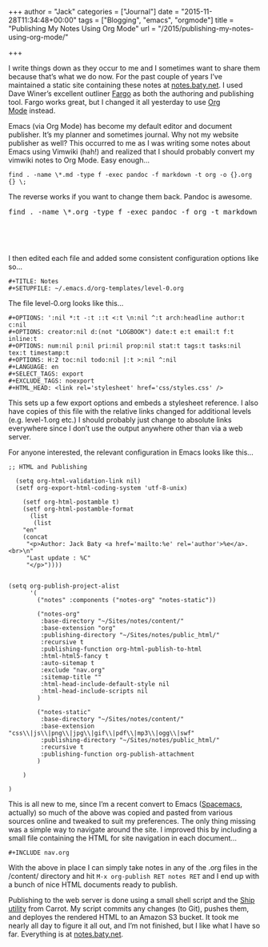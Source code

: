 +++
author = "Jack"
categories = ["Journal"]
date = "2015-11-28T11:34:48+00:00"
tags = ["Blogging", "emacs", "orgmode"]
title = "Publishing My Notes Using Org Mode"
url = "/2015/publishing-my-notes-using-org-mode/"

+++

I write things down as they occur to me and I sometimes want to share them because that’s what we do now. For the past couple of years I’ve maintained a static site containing these notes at [notes.baty.net][1]. I used Dave Winer’s excellent outliner [Fargo][2] as both the authoring and publishing tool. Fargo works great, but I changed it all yesterday to use [Org Mode][3] instead.

Emacs (via Org Mode) has become my default editor and document publisher. It’s my planner and sometimes journal. Why not my website publisher as well? This occurred to me as I was writing some notes about Emacs using Vimwiki (hah!) and realized that I should probably convert my vimwiki notes to Org Mode. Easy enough…

    find . -name \*.md -type f -exec pandoc -f markdown -t org -o {}.org {} \;

The reverse works if you want to change them back. Pandoc is awesome.

<pre class="lang:default decode:true ">find . -name \*.org -type f -exec pandoc -f org -t markdown -o {}.md {} \;</pre>

&nbsp;

&nbsp;

I then edited each file and added some consistent configuration options like so…

    #+TITLE: Notes
    #+SETUPFILE: ~/.emacs.d/org-templates/level-0.org
    

The file level-0.org looks like this…

    #+OPTIONS: ':nil *:t -:t ::t <:t \n:nil ^:t arch:headline author:t c:nil
    #+OPTIONS: creator:nil d:(not "LOGBOOK") date:t e:t email:t f:t inline:t
    #+OPTIONS: num:nil p:nil pri:nil prop:nil stat:t tags:t tasks:nil tex:t timestamp:t
    #+OPTIONS: H:2 toc:nil todo:nil |:t >:nil ^:nil
    #+LANGUAGE: en
    #+SELECT_TAGS: export
    #+EXCLUDE_TAGS: noexport
    #+HTML_HEAD: <link rel='stylesheet' href='css/styles.css' />
    

This sets up a few export options and embeds a stylesheet reference. I also have copies of this file with the relative links changed for additional levels (e.g. level-1.org etc.) I should probably just change to absolute links everywhere since I don’t use the output anywhere other than via a web server.

For anyone interested, the relevant configuration in Emacs looks like this…

<pre><code class="language-lisp">;; HTML and Publishing

  (setq org-html-validation-link nil)
  (setf org-export-html-coding-system 'utf-8-unix)

    (setf org-html-postamble t)
    (setf org-html-postamble-format
      (list
       (list
	"en"
	(concat
	 "&lt;p&gt;Author: Jack Baty &lt;a href='mailto:%e' rel='author'&gt;%e&lt;/a&gt;.&lt;br&gt;\n"
	 "Last update : %C"
	 "&lt;/p&gt;"))))


(setq org-publish-project-alist
      '(
        ("notes" :components ("notes-org" "notes-static"))

        ("notes-org"
         :base-directory "~/Sites/notes/content/"
         :base-extension "org"
         :publishing-directory "~/Sites/notes/public_html/"
         :recursive t
         :publishing-function org-html-publish-to-html
         :html-html5-fancy t
         :auto-sitemap t
         :exclude "nav.org"
         :sitemap-title ""
         :html-head-include-default-style nil
         :html-head-include-scripts nil
        )

        ("notes-static"
		 :base-directory "~/Sites/notes/content/"
		 :base-extension "css\\|js\\|png\\|jpg\\|gif\\|pdf\\|mp3\\|ogg\\|swf"
		 :publishing-directory "~/Sites/notes/public_html/"
		 :recursive t
		 :publishing-function org-publish-attachment
		)

    )

)
</code></pre>

This is all new to me, since I’m a recent convert to Emacs ([Spacemacs][4], actually) so much of the above was copied and pasted from various sources online and tweaked to suit my preferences. The only thing missing was a simple way to navigate around the site. I improved this by including a small file containing the HTML for site navigation in each document…

`#+INCLUDE nav.org`

With the above in place I can simply take notes in any of the .org files in the /content/ directory and hit `M-x org-publish RET notes RET` and I end up with a bunch of nice HTML documents ready to publish.

Publishing to the web server is done using a small shell script and the [Ship utility][5] from Carrot. My script commits any changes (to Git), pushes them, and deployes the rendered HTML to an Amazon S3 bucket. It took me nearly all day to figure it all out, and I’m not finished, but I like what I have so far. Everything is at [notes.baty.net][1].

 [1]: http://notes.baty.net/
 [2]: http://fargo.io/
 [3]: http://orgmode.org/
 [4]: https://github.com/syl20bnr/spacemacs
 [5]: https://github.com/carrot/ship